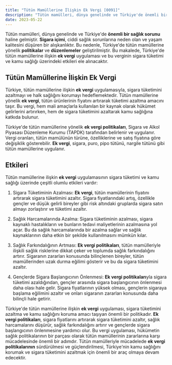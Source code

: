 ```yaml
---
title: "Tütün Mamüllerine İlişkin Ek Vergi [0091]"
description: "Tütün mamülleri, dünya genelinde ve Türkiye'de önemli bir sağlık sorunu haline gelmiştir."
date: 2023-05-22
---
```


Tütün mamülleri, dünya genelinde ve Türkiye'de **önemli bir sağlık sorunu** haline gelmiştir. **Sigara içimi**, ciddi
sağlık sorunlarına neden olan ve yaşam kalitesini düşüren bir alışkanlıktır. Bu nedenle, Türkiye'de tütün mamüllerine
yönelik **politikalar** ve **düzenlemeler** geliştirilmiştir. Bu makalede, Türkiye'de tütün mamüllerine ilişkin **ek
vergi** uygulaması ve bu verginin sigara tüketimi ve kamu sağlığı üzerindeki etkileri ele alınacaktır.

## Tütün Mamüllerine İlişkin Ek Vergi

Türkiye, tütün mamüllerine ilişkin **ek vergi** uygulamasıyla, sigara tüketimini azaltmayı ve halk sağlığını korumayı
hedeflemektedir. Tütün mamüllerine yönelik **ek vergi**, tütün ürünlerinin fiyatını artırarak tüketimi azaltma amacını
taşır. Bu vergi, hem mali amaçlarla kullanılan bir kaynak olarak hükümet gelirlerini artırırken, hem de sigara
tüketimini azaltarak kamu sağlığına katkıda bulunur.

Türkiye'de tütün mamüllerine yönelik **ek vergi politikaları**, Sigara ve Alkol Piyasası Düzenleme Kurumu (TAPDK)
tarafından belirlenir ve uygulanır. Vergi oranları, tütün mamülünün türüne, özelliklerine ve satış fiyatına göre
değişiklik gösterebilir. **Ek vergi**, sigara, puro, pipo tütünü, nargile tütünü gibi tütün mamüllerine uygulanır.

## Etkileri

Tütün mamüllerine ilişkin **ek vergi** uygulamasının sigara tüketimi ve kamu sağlığı üzerinde çeşitli olumlu etkileri
vardır:

1. Sigara Tüketiminin Azalması: **Ek vergi**, tütün mamüllerinin fiyatını artırarak sigara tüketimini azaltır. Sigara
   fiyatlarındaki artış, özellikle gençler ve düşük gelirli bireyler gibi risk altındaki gruplarda sigara satın almayı
   zorlaştırır ve tüketimi azaltır.

2. Sağlık Harcamalarında Azalma: Sigara tüketiminin azalması, sigara kaynaklı hastalıkların ve bunların tedavi
   maliyetlerinin azalmasına yol açar. Bu da sağlık harcamalarında bir azalma sağlar ve sağlık kaynaklarının daha etkin
   bir şekilde kullanılmasını mümkün kılar.

3. Sağlık Farkındalığının Artması: **Ek vergi politikaları**, tütün mamülleriyle ilişkili sağlık risklerine dikkat çeker
   ve toplumda sağlık farkındalığını artırır. Sigaranın zararları konusunda bilinçlenen bireyler, tütün mamüllerinden
   uzak durma eğilimi gösterir ve bu da sigara tüketimini azaltır.

4. Gençlerde Sigara Başlangıcının Önlenmesi: **Ek vergi politikaları**yla sigara tüketimi azaldığından, gençler arasında
   sigara başlangıcının önlenmesi daha olası hale gelir. Sigara fiyatlarının yüksek olması, gençlerin sigaraya başlama
   eğilimini azaltır ve onları sigaranın zararları konusunda daha bilinçli hale getirir.

Türkiye'de tütün mamüllerine ilişkin **ek vergi** uygulaması, sigara tüketimini azaltma ve kamu sağlığını koruma amacı
taşıyan önemli bir politikadır. **Ek vergi politikaları**, sigara fiyatlarını artırarak sigara tüketimini azaltır,
sağlık harcamalarını düşürür, sağlık farkındalığını artırır ve gençlerde sigara başlangıcının önlenmesine yardımcı olur.
Bu vergi uygulaması, hükümetin sağlık politikalarının bir parçası olarak tütün mamüllerinin zararlarına karşı
mücadelesinde önemli bir adımdır. Tütün mamülleriyle mücadelede **ek vergi politikalarının** sürdürülmesi ve
güçlendirilmesi, Türkiye'nin kamu sağlığını korumak ve sigara tüketimini azaltmak için önemli bir araç olmaya devam
edecektir.
